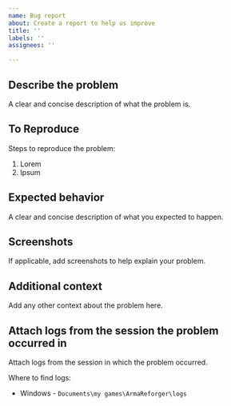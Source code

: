 ```yaml
---
name: Bug report
about: Create a report to help us improve
title: ''
labels: ''
assignees: ''

---
```


## Describe the problem
A clear and concise description of what the problem is.

## To Reproduce
Steps to reproduce the problem:
1. Lorem
2. Ipsum

## Expected behavior
A clear and concise description of what you expected to happen.

## Screenshots
If applicable, add screenshots to help explain your problem.

## Additional context
Add any other context about the problem here.

## Attach logs from the session the problem occurred in
Attach logs from the session in which the problem occurred.

Where to find logs:
- Windows - `Documents\my games\ArmaReforger\logs`
